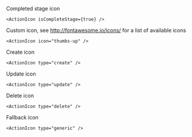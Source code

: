 Completed stage icon

    <ActionIcon isCompleteStage={true} />
    
Custom icon, see http://fontawesome.io/icons/ for a list of available icons

    <ActionIcon icon="thumbs-up" />
    
Create icon

    <ActionIcon type="create" />

Update icon

    <ActionIcon type="update" />

Delete icon

    <ActionIcon type="delete" />

Fallback icon

    <ActionIcon type="generic" />
